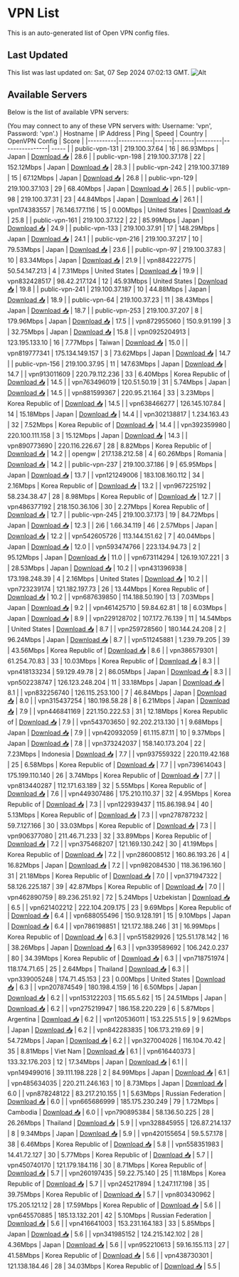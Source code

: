 # VPN List

This is an auto-generated list of Open VPN config files.

## Last Updated

This list was last updated on: Sat, 07 Sep 2024 07:02:13 GMT.
![Alt](https://repobeats.axiom.co/api/embed/186b98318ef1479477931607c1ad7d823f12451f.svg "Repobeats analytics image")

## Available Servers

Below is the list of available VPN servers:

(You may connect to any of these VPN servers with: Username: 'vpn', Password: 'vpn'.)
| Hostname | IP Address | Ping | Speed | Country | OpenVPN Config | Score |
|----------|------------|------|-------|---------|----------------| ----- |
| public-vpn-131 | 219.100.37.64 | 16 | 86.93Mbps | Japan | [Download 📥](./configs/server_0_JP.ovpn) | 28.6 |
| public-vpn-198 | 219.100.37.178 | 22 | 152.12Mbps | Japan | [Download 📥](./configs/server_1_JP.ovpn) | 28.3 |
| public-vpn-242 | 219.100.37.189 | 15 | 67.12Mbps | Japan | [Download 📥](./configs/server_2_JP.ovpn) | 26.8 |
| public-vpn-129 | 219.100.37.103 | 29 | 68.40Mbps | Japan | [Download 📥](./configs/server_3_JP.ovpn) | 26.5 |
| public-vpn-98 | 219.100.37.31 | 23 | 44.84Mbps | Japan | [Download 📥](./configs/server_4_JP.ovpn) | 26.1 |
| vpn174383557 | 76.146.177.116 | 15 | 0.00Mbps | United States | [Download 📥](./configs/server_5_US.ovpn) | 25.8 |
| public-vpn-161 | 219.100.37.122 | 22 | 85.99Mbps | Japan | [Download 📥](./configs/server_6_JP.ovpn) | 24.9 |
| public-vpn-133 | 219.100.37.91 | 17 | 148.29Mbps | Japan | [Download 📥](./configs/server_7_JP.ovpn) | 24.1 |
| public-vpn-216 | 219.100.37.217 | 10 | 79.53Mbps | Japan | [Download 📥](./configs/server_8_JP.ovpn) | 23.6 |
| public-vpn-97 | 219.100.37.83 | 10 | 83.34Mbps | Japan | [Download 📥](./configs/server_9_JP.ovpn) | 21.9 |
| vpn884222775 | 50.54.147.213 | 4 | 7.31Mbps | United States | [Download 📥](./configs/server_10_US.ovpn) | 19.9 |
| vpn832428517 | 98.42.217.124 | 12 | 45.93Mbps | United States | [Download 📥](./configs/server_11_US.ovpn) | 19.8 |
| public-vpn-241 | 219.100.37.187 | 10 | 44.88Mbps | Japan | [Download 📥](./configs/server_12_JP.ovpn) | 18.9 |
| public-vpn-64 | 219.100.37.23 | 11 | 38.43Mbps | Japan | [Download 📥](./configs/server_13_JP.ovpn) | 18.7 |
| public-vpn-253 | 219.100.37.207 | 8 | 179.96Mbps | Japan | [Download 📥](./configs/server_14_JP.ovpn) | 17.5 |
| vpn872955060 | 150.9.91.199 | 3 | 32.75Mbps | Japan | [Download 📥](./configs/server_15_JP.ovpn) | 15.8 |
| vpn0925204913 | 123.195.133.10 | 16 | 7.77Mbps | Taiwan | [Download 📥](./configs/server_16_TW.ovpn) | 15.0 |
| vpn819777341 | 175.134.149.157 | 3 | 73.62Mbps | Japan | [Download 📥](./configs/server_17_JP.ovpn) | 14.7 |
| public-vpn-156 | 219.100.37.95 | 11 | 147.63Mbps | Japan | [Download 📥](./configs/server_18_JP.ovpn) | 14.7 |
| vpn913011609 | 220.79.112.236 | 33 | 6.40Mbps | Korea Republic of | [Download 📥](./configs/server_19_KR.ovpn) | 14.5 |
| vpn763496019 | 120.51.50.19 | 31 | 5.74Mbps | Japan | [Download 📥](./configs/server_20_JP.ovpn) | 14.5 |
| vpn881599367 | 220.95.21.164 | 33 | 3.23Mbps | Korea Republic of | [Download 📥](./configs/server_21_KR.ovpn) | 14.5 |
| vpn638466277 | 126.145.107.84 | 14 | 15.18Mbps | Japan | [Download 📥](./configs/server_22_JP.ovpn) | 14.4 |
| vpn302138817 | 1.234.163.43 | 32 | 7.52Mbps | Korea Republic of | [Download 📥](./configs/server_23_KR.ovpn) | 14.4 |
| vpn392359980 | 220.100.111.158 | 3 | 15.12Mbps | Japan | [Download 📥](./configs/server_24_JP.ovpn) | 14.3 |
| vpn890773690 | 220.116.226.67 | 28 | 8.82Mbps | Korea Republic of | [Download 📥](./configs/server_25_KR.ovpn) | 14.2 |
| opengw | 217.138.212.58 | 4 | 60.26Mbps | Romania | [Download 📥](./configs/server_26_RO.ovpn) | 14.2 |
| public-vpn-237 | 219.100.37.186 | 9 | 65.95Mbps | Japan | [Download 📥](./configs/server_27_JP.ovpn) | 13.7 |
| vpn121249006 | 183.108.160.112 | 34 | 2.16Mbps | Korea Republic of | [Download 📥](./configs/server_28_KR.ovpn) | 13.2 |
| vpn967225192 | 58.234.38.47 | 28 | 8.98Mbps | Korea Republic of | [Download 📥](./configs/server_29_KR.ovpn) | 12.7 |
| vpn486377192 | 218.150.36.106 | 30 | 2.27Mbps | Korea Republic of | [Download 📥](./configs/server_30_KR.ovpn) | 12.7 |
| public-vpn-245 | 219.100.37.173 | 19 | 84.72Mbps | Japan | [Download 📥](./configs/server_31_JP.ovpn) | 12.3 |
| 2i6 | 1.66.34.119 | 46 | 2.57Mbps | Japan | [Download 📥](./configs/server_32_JP.ovpn) | 12.2 |
| vpn542605726 | 113.144.151.62 | 7 | 40.04Mbps | Japan | [Download 📥](./configs/server_33_JP.ovpn) | 12.0 |
| vpn593474766 | 223.134.94.73 | 2 | 95.12Mbps | Japan | [Download 📥](./configs/server_34_JP.ovpn) | 11.0 |
| vpn673114294 | 126.19.107.221 | 3 | 28.53Mbps | Japan | [Download 📥](./configs/server_35_JP.ovpn) | 10.2 |
| vpn431396938 | 173.198.248.39 | 4 | 2.16Mbps | United States | [Download 📥](./configs/server_36_US.ovpn) | 10.2 |
| vpn723239174 | 121.182.197.73 | 26 | 13.44Mbps | Korea Republic of | [Download 📥](./configs/server_37_KR.ovpn) | 10.2 |
| vpn687639850 | 114.188.50.190 | 13 | 7.03Mbps | Japan | [Download 📥](./configs/server_38_JP.ovpn) | 9.2 |
| vpn461425710 | 59.84.62.81 | 18 | 6.03Mbps | Japan | [Download 📥](./configs/server_39_JP.ovpn) | 8.9 |
| vpn229128702 | 107.172.76.139 | 11 | 14.54Mbps | United States | [Download 📥](./configs/server_40_US.ovpn) | 8.7 |
| vpn259728560 | 180.144.24.208 | 2 | 96.24Mbps | Japan | [Download 📥](./configs/server_41_JP.ovpn) | 8.7 |
| vpn511245881 | 1.239.79.205 | 39 | 43.56Mbps | Korea Republic of | [Download 📥](./configs/server_42_KR.ovpn) | 8.6 |
| vpn386579301 | 61.254.70.83 | 33 | 10.03Mbps | Korea Republic of | [Download 📥](./configs/server_43_KR.ovpn) | 8.3 |
| vpn418133234 | 59.129.49.78 | 2 | 86.05Mbps | Japan | [Download 📥](./configs/server_44_JP.ovpn) | 8.3 |
| vpn502238747 | 126.123.248.204 | 11 | 33.18Mbps | Japan | [Download 📥](./configs/server_45_JP.ovpn) | 8.1 |
| vpn832256740 | 126.115.253.100 | 7 | 46.84Mbps | Japan | [Download 📥](./configs/server_46_JP.ovpn) | 8.0 |
| vpn315437254 | 180.198.58.28 | 8 | 6.21Mbps | Japan | [Download 📥](./configs/server_47_JP.ovpn) | 7.9 |
| vpn446841169 | 221.150.222.53 | 31 | 12.18Mbps | Korea Republic of | [Download 📥](./configs/server_48_KR.ovpn) | 7.9 |
| vpn543703650 | 92.202.213.130 | 1 | 9.68Mbps | Japan | [Download 📥](./configs/server_49_JP.ovpn) | 7.9 |
| vpn420932059 | 61.115.87.11 | 10 | 9.37Mbps | Japan | [Download 📥](./configs/server_50_JP.ovpn) | 7.8 |
| vpn373242037 | 158.140.173.204 | 22 | 7.23Mbps | Indonesia | [Download 📥](./configs/server_51_ID.ovpn) | 7.7 |
| vpn937559322 | 220.119.42.168 | 25 | 6.58Mbps | Korea Republic of | [Download 📥](./configs/server_52_KR.ovpn) | 7.7 |
| vpn739614043 | 175.199.110.140 | 26 | 3.74Mbps | Korea Republic of | [Download 📥](./configs/server_53_KR.ovpn) | 7.7 |
| vpn813440287 | 112.171.63.189 | 32 | 5.55Mbps | Korea Republic of | [Download 📥](./configs/server_54_KR.ovpn) | 7.6 |
| vpn449307486 | 175.210.110.37 | 32 | 4.95Mbps | Korea Republic of | [Download 📥](./configs/server_55_KR.ovpn) | 7.3 |
| vpn122939437 | 115.86.198.94 | 40 | 5.13Mbps | Korea Republic of | [Download 📥](./configs/server_56_KR.ovpn) | 7.3 |
| vpn278787232 | 59.7.127.166 | 30 | 33.03Mbps | Korea Republic of | [Download 📥](./configs/server_57_KR.ovpn) | 7.3 |
| vpn906377080 | 211.46.71.233 | 32 | 33.89Mbps | Korea Republic of | [Download 📥](./configs/server_58_KR.ovpn) | 7.2 |
| vpn375468207 | 121.169.130.242 | 30 | 41.19Mbps | Korea Republic of | [Download 📥](./configs/server_59_KR.ovpn) | 7.2 |
| vpn286008512 | 160.86.193.26 | 4 | 16.82Mbps | Japan | [Download 📥](./configs/server_60_JP.ovpn) | 7.2 |
| vpn982084530 | 118.36.196.160 | 31 | 21.18Mbps | Korea Republic of | [Download 📥](./configs/server_61_KR.ovpn) | 7.0 |
| vpn371947322 | 58.126.225.187 | 39 | 42.87Mbps | Korea Republic of | [Download 📥](./configs/server_62_KR.ovpn) | 7.0 |
| vpn462890759 | 89.236.251.92 | 72 | 5.24Mbps | Uzbekistan | [Download 📥](./configs/server_63_UZ.ovpn) | 6.5 |
| vpn621402212 | 222.104.209.175 | 23 | 9.69Mbps | Korea Republic of | [Download 📥](./configs/server_64_KR.ovpn) | 6.4 |
| vpn688055496 | 150.9.128.191 | 15 | 9.10Mbps | Japan | [Download 📥](./configs/server_65_JP.ovpn) | 6.4 |
| vpn786198851 | 121.172.188.246 | 31 | 16.99Mbps | Korea Republic of | [Download 📥](./configs/server_66_KR.ovpn) | 6.3 |
| vpn515829926 | 125.51.178.142 | 16 | 38.26Mbps | Japan | [Download 📥](./configs/server_67_JP.ovpn) | 6.3 |
| vpn339589692 | 106.242.0.237 | 80 | 34.39Mbps | Korea Republic of | [Download 📥](./configs/server_68_KR.ovpn) | 6.3 |
| vpn718751974 | 118.174.71.65 | 25 | 2.64Mbps | Thailand | [Download 📥](./configs/server_69_TH.ovpn) | 6.3 |
| vpn339005248 | 174.71.45.153 | 23 | 0.00Mbps | United States | [Download 📥](./configs/server_70_US.ovpn) | 6.3 |
| vpn207874549 | 180.198.4.159 | 16 | 6.50Mbps | Japan | [Download 📥](./configs/server_71_JP.ovpn) | 6.2 |
| vpn153122203 | 115.65.5.62 | 15 | 24.51Mbps | Japan | [Download 📥](./configs/server_72_JP.ovpn) | 6.2 |
| vpn275219947 | 186.158.220.229 | 6 | 5.87Mbps | Argentina | [Download 📥](./configs/server_73_AR.ovpn) | 6.2 |
| vpn120536011 | 153.225.51.5 | 9 | 9.62Mbps | Japan | [Download 📥](./configs/server_74_JP.ovpn) | 6.2 |
| vpn842283835 | 106.173.219.69 | 9 | 54.72Mbps | Japan | [Download 📥](./configs/server_75_JP.ovpn) | 6.2 |
| vpn327004026 | 116.104.70.42 | 35 | 8.81Mbps | Viet Nam | [Download 📥](./configs/server_76_VN.ovpn) | 6.1 |
| vpn616440373 | 133.32.176.203 | 12 | 17.34Mbps | Japan | [Download 📥](./configs/server_77_JP.ovpn) | 6.1 |
| vpn149499016 | 39.111.198.228 | 2 | 84.99Mbps | Japan | [Download 📥](./configs/server_78_JP.ovpn) | 6.1 |
| vpn485634035 | 220.211.246.163 | 10 | 8.73Mbps | Japan | [Download 📥](./configs/server_79_JP.ovpn) | 6.0 |
| vpn878248122 | 83.217.210.155 | 1 | 5.63Mbps | Russian Federation | [Download 📥](./configs/server_80_RU.ovpn) | 6.0 |
| vpn665686999 | 185.175.230.249 | 79 | 1.72Mbps | Cambodia | [Download 📥](./configs/server_81_KH.ovpn) | 6.0 |
| vpn790895384 | 58.136.50.225 | 28 | 26.26Mbps | Thailand | [Download 📥](./configs/server_82_TH.ovpn) | 5.9 |
| vpn328845955 | 126.87.214.137 | 8 | 9.34Mbps | Japan | [Download 📥](./configs/server_83_JP.ovpn) | 5.9 |
| vpn420155654 | 59.5.57.178 | 38 | 6.46Mbps | Korea Republic of | [Download 📥](./configs/server_84_KR.ovpn) | 5.8 |
| vpn558351983 | 14.41.72.127 | 30 | 5.77Mbps | Korea Republic of | [Download 📥](./configs/server_85_KR.ovpn) | 5.7 |
| vpn450740170 | 121.179.184.116 | 30 | 8.71Mbps | Korea Republic of | [Download 📥](./configs/server_86_KR.ovpn) | 5.7 |
| vpn260197435 | 59.22.75.140 | 25 | 11.18Mbps | Korea Republic of | [Download 📥](./configs/server_87_KR.ovpn) | 5.7 |
| vpn245217894 | 1.247.117.198 | 35 | 39.75Mbps | Korea Republic of | [Download 📥](./configs/server_88_KR.ovpn) | 5.7 |
| vpn803430962 | 175.205.121.12 | 28 | 17.59Mbps | Korea Republic of | [Download 📥](./configs/server_89_KR.ovpn) | 5.6 |
| vpn645570885 | 185.13.132.201 | 42 | 5.10Mbps | Russian Federation | [Download 📥](./configs/server_90_RU.ovpn) | 5.6 |
| vpn416641003 | 153.231.164.183 | 33 | 5.85Mbps | Japan | [Download 📥](./configs/server_91_JP.ovpn) | 5.6 |
| vpn341985152 | 124.215.142.102 | 28 | 4.36Mbps | Japan | [Download 📥](./configs/server_92_JP.ovpn) | 5.6 |
| vpn952210613 | 59.16.155.113 | 27 | 41.58Mbps | Korea Republic of | [Download 📥](./configs/server_93_KR.ovpn) | 5.6 |
| vpn438730301 | 121.138.184.46 | 28 | 34.03Mbps | Korea Republic of | [Download 📥](./configs/server_94_KR.ovpn) | 5.5 |
